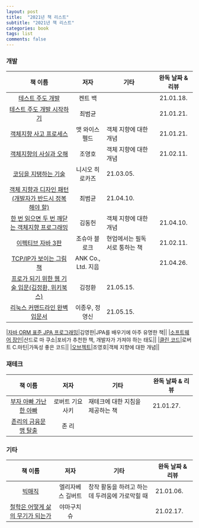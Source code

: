 ```yaml
---
layout: post
title:  "2021년 책 리스트"
subtitle: "2021년 책 리스트"
categories: book
tags: list
comments: false
---
```

### 개발

|책 이름|저자|기타|완독 날짜 & 리뷰|
|:-----:|:---:|---|:---:|
|[테스트 주도 개발](http://www.yes24.com/Product/Goods/12246033)|켄트 백||21.01.18.|
|[테스트 주도 개발 시작하기](http://www.yes24.com/Product/Goods/89145195)|최범균||21.01.21.|
|[객체지향 사고 프로세스](http://m.yes24.com/Goods/Detail/90688759)|맷 와이스펠드|객체 지향에 대한 개념|21.01.21.|
|[객체지향의 사실과 오해](http://www.yes24.com/Product/Goods/18249021?OzSrank=1)|조영호|객체 지향에 대한 개념|21.02.11.|
|[코딩을 지탱하는 기술](http://www.yes24.com/Product/Goods/11101558)|니시오 히로카즈|21.03.05.|
|[객체 지향과 디자인 패턴(개발자가 반드시 정복해야 할)](http://intobooks.co.kr/xe/10747)|최범균|21.04.10.|
[한 번 읽으면 두 번 깨닫는 객체지향 프로그래밍](https://kyobobook.co.kr/product/detailViewKor.laf?ejkGb=KOR&mallGb=KOR&barcode=9791157831357&orderClick=LAH&Kc=)|김동헌|객체 지향에 대한 개념|21.04.10.|
|[이펙티브 자바 3판](http://www.yes24.com/Product/Goods/65551284)|조슈아 블로크|현업에서는 필독서로 통하는 책|21.02.11.|
|[TCP/IP가 보이는 그림책](http://www.kyobobook.co.kr/product/detailViewKor.laf?mallGb=KOR&ejkGb=KOR&barcode=9788931555868)|ANK Co., Ltd. 지음||21.04.26.|
|[프로가 되기 위한 웹 기술 입문(김정환, 위키북스)](http://www.yes24.com/Product/Goods/6721651)|김정환|21.05.15.|
|[리눅스 커맨드라인 완벽 입문서](http://www.yes24.com/Product/Goods/8208026)|이종우, 정영신|21.05.15.|


|[자바 ORM 표준 JPA 프로그래밍](http://www.yes24.com/Product/Goods/19040233)|김영한|JPA를 배우기에 아주 유명한 책||
|[소프트웨어 장인](http://www.yes24.com/Product/Goods/20461940)|산드로 마 쿠소|포비가 추천한 책, 개발자가 가져야 하는 태도||
|[클린 코드](http://www.yes24.com/Product/Goods/11681152)|로버트 C.마틴|가독성 좋은 코드||
|[오브젝트](http://www.yes24.com/Product/Goods/74219491)|조영호|객체 지향에 대한 개념||



### 재테크
|책 이름|저자|기타|완독 날짜 & 리뷰|
|:-----:|:---:|---|---|
|[부자 아빠 가난한 아빠](http://www.yes24.com/Product/Goods/58774995)|로버트 기요사키|재테크에 대한 지침을 제공하는 책|21.01.27.|
|[존리의 금융문맹 탈출](http://www.yes24.com/Product/Goods/93317297)|존 리|

### 기타

|책 이름|저자|기타|완독 날짜 & 리뷰|
|:-----:|:---:|---|---|
|[빅매직](http://www.yes24.com/Product/Goods/57884826)|엘리자베스 길버트|창작 활동을 하려고 하는 데 두려움에 가로막힐 때|21.01.06.|
|[철학은 어떻게 삶의 무기가 되는가](https://www.aladin.co.kr/shop/wproduct.aspx?ItemId=179428940)|야마구치 슈||21.02.17.|